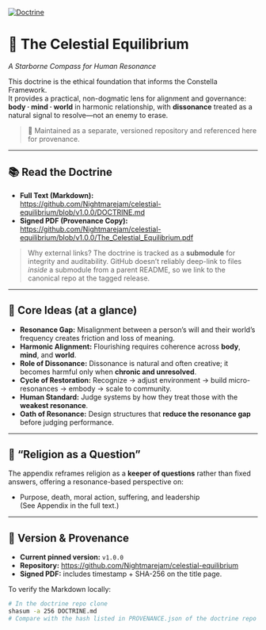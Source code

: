 [![Doctrine](https://img.shields.io/badge/Celestial%20Equilibrium-v1.0.0-blueviolet)](docs/doctrine/README.md)

# 🌌 The Celestial Equilibrium

*A Starborne Compass for Human Resonance*

This doctrine is the ethical foundation that informs the Constella Framework.  
It provides a practical, non-dogmatic lens for alignment and governance: **body · mind · world** in harmonic relationship, with **dissonance** treated as a natural signal to resolve—not an enemy to erase.

> 👣 Maintained as a separate, versioned repository and referenced here for provenance.

---

## 📚 Read the Doctrine

- **Full Text (Markdown):**  
  <https://github.com/Nightmarejam/celestial-equilibrium/blob/v1.0.0/DOCTRINE.md>
- **Signed PDF (Provenance Copy):**  
  <https://github.com/Nightmarejam/celestial-equilibrium/blob/v1.0.0/The_Celestial_Equilibrium.pdf>

> Why external links? The doctrine is tracked as a **submodule** for integrity and auditability. GitHub doesn’t reliably deep-link to files *inside* a submodule from a parent README, so we link to the canonical repo at the tagged release.

---

## 🔑 Core Ideas (at a glance)

- **Resonance Gap:** Misalignment between a person’s will and their world’s frequency creates friction and loss of meaning.
- **Harmonic Alignment:** Flourishing requires coherence across **body**, **mind**, and **world**.
- **Role of Dissonance:** Dissonance is natural and often creative; it becomes harmful only when **chronic and unresolved**.
- **Cycle of Restoration:** Recognize → adjust environment → build micro-resonances → embody → scale to community.
- **Human Standard:** Judge systems by how they treat those with the **weakest resonance**.
- **Oath of Resonance:** Design structures that **reduce the resonance gap** before judging performance.

---

## 🧭 “Religion as a Question”

The appendix reframes religion as a **keeper of questions** rather than fixed answers, offering a resonance-based perspective on:

- Purpose, death, moral action, suffering, and leadership  
(See Appendix in the full text.)

---

## 🧾 Version & Provenance

- **Current pinned version:** `v1.0.0`  
- **Repository:** <https://github.com/Nightmarejam/celestial-equilibrium>  
- **Signed PDF:** includes timestamp + SHA-256 on the title page.

To verify the Markdown locally:

```bash
# In the doctrine repo clone
shasum -a 256 DOCTRINE.md
# Compare with the hash listed in PROVENANCE.json of the doctrine repo
